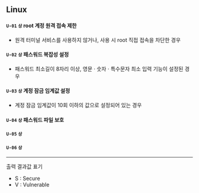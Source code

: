 ## Linux

#### `U-01`  `상`  root 계정 원격 접속 제한
- 원격 터미널 서비스를 사용하지 않거나, 사용 시 root 직접 접속을 차단한 경우

#### `U-02`  `상`  패스워드 복잡성 설정
- 패스워드 최소길이 8자리 이상, 영문 · 숫자 · 특수문자 최소 입력 기능이 설정된 경우

#### `U-03`  `상`  계정 잠금 임계값 설정
- 계정 잠금 임계값이 10회 이하의 값으로 설정되어 있는 경우

#### `U-04` `상` 패스워드 파일 보호 

#### `U-05` `상`

#### `U-06` `상`

<hr/>

출력 결과값 표기 
- S : Secure
- V : Vulnerable
